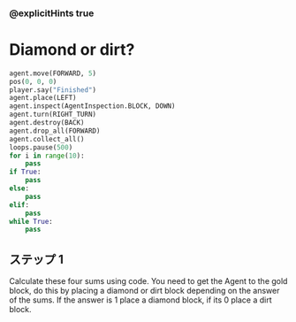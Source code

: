### @explicitHints true

# Diamond or dirt?

```python
agent.move(FORWARD, 5)
pos(0, 0, 0)
player.say("Finished")
agent.place(LEFT)
agent.inspect(AgentInspection.BLOCK, DOWN) 
agent.turn(RIGHT_TURN)
agent.destroy(BACK)
agent.drop_all(FORWARD)
agent.collect_all()
loops.pause(500)
for i in range(10):
    pass
if True: 
    pass
else: 
    pass
elif:
    pass
while True:
    pass
```

## ステップ 1
Calculate these four sums using code. You need to get the Agent to the gold block, do this by placing a diamond or dirt block depending on the answer of the sums.  If the answer is 1 place a diamond block, if its 0 place a dirt block. 


